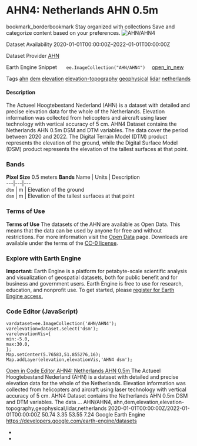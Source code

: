  
#  AHN4: Netherlands AHN 0.5m 
bookmark_borderbookmark Stay organized with collections  Save and categorize content based on your preferences. 
![AHN/AHN4](https://developers.google.com/earth-engine/datasets/images/AHN/AHN_AHN4_sample.png) 

Dataset Availability
    2020-01-01T00:00:00Z–2022-01-01T00:00:00Z 

Dataset Provider
     [ AHN ](https://www.ahn.nl) 

Earth Engine Snippet
     `    ee.ImageCollection("AHN/AHN4")   ` [ open_in_new ](https://code.earthengine.google.com/?scriptPath=Examples:Datasets/AHN/AHN_AHN4) 

Tags
     [ahn](https://developers.google.com/earth-engine/datasets/tags/ahn) [dem](https://developers.google.com/earth-engine/datasets/tags/dem) [elevation](https://developers.google.com/earth-engine/datasets/tags/elevation) [elevation-topography](https://developers.google.com/earth-engine/datasets/tags/elevation-topography) [geophysical](https://developers.google.com/earth-engine/datasets/tags/geophysical) [lidar](https://developers.google.com/earth-engine/datasets/tags/lidar) [netherlands](https://developers.google.com/earth-engine/datasets/tags/netherlands)
#### Description
The Actueel Hoogtebestand Nederland (AHN) is a dataset with detailed and precise elevation data for the whole of the Netherlands. Elevation information was collected from helicopters and aircraft using laser technology with vertical accuracy of 5 cm.
AHN4 Dataset contains the Netherlands AHN 0.5m DSM and DTM variables. The data cover the period between 2020 and 2022.
The Digital Terrain Model (DTM) product represents the elevation of the ground, while the Digital Surface Model (DSM) product represents the elevation of the tallest surfaces at that point.
### Bands
**Pixel Size** 0.5 meters 
**Bands**
Name | Units | Description  
---|---|---  
`dtm` | m | Elevation of the ground  
`dsm` | m | Elevation of the tallest surfaces at that point  
### Terms of Use
**Terms of Use**
The datasets of the AHN are available as Open Data. This means that the data can be used by anyone for free and without restrictions. For more information visit the [Open Data](https://www.ahn.nl/open-data/) page. Downloads are available under the terms of the [CC-0 license](https://data.overheid.nl/licenties-voor-hergebruik).
### Explore with Earth Engine
**Important:** Earth Engine is a platform for petabyte-scale scientific analysis and visualization of geospatial datasets, both for public benefit and for business and government users. Earth Engine is free to use for research, education, and nonprofit use. To get started, please [register for Earth Engine access.](https://console.cloud.google.com/earth-engine)
### Code Editor (JavaScript)
```
vardataset=ee.ImageCollection('AHN/AHN4');
varelevation=dataset.select('dsm');
varelevationVis={
min:-5.0,
max:30.0,
};
Map.setCenter(5.76583,51.855276,16);
Map.addLayer(elevation,elevationVis,'AHN4 dsm');
```
[ Open in Code Editor ](https://code.earthengine.google.com/?scriptPath=Examples:Datasets/AHN/AHN_AHN4)
[ AHN4: Netherlands AHN 0.5m ](https://developers.google.com/earth-engine/datasets/catalog/AHN_AHN4)
The Actueel Hoogtebestand Nederland (AHN) is a dataset with detailed and precise elevation data for the whole of the Netherlands. Elevation information was collected from helicopters and aircraft using laser technology with vertical accuracy of 5 cm. AHN4 Dataset contains the Netherlands AHN 0.5m DSM and DTM variables. The data …
AHN/AHN4, ahn,dem,elevation,elevation-topography,geophysical,lidar,netherlands 
2020-01-01T00:00:00Z/2022-01-01T00:00:00Z
50.74 3.35 53.55 7.24 
Google Earth Engine
https://developers.google.com/earth-engine/datasets
  * [ ](https://doi.org/https://www.ahn.nl)
  * [ ](https://doi.org/https://developers.google.com/earth-engine/datasets/catalog/AHN_AHN4)


